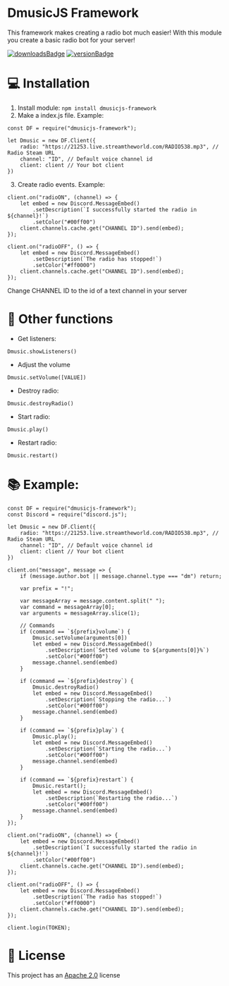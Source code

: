 # DmusicJS Framework
This framework makes creating a radio bot much easier! With this module you create a basic radio bot for your server!

[![downloadsBadge](https://img.shields.io/npm/dt/dmusicjs-framework?style=for-the-badge)](https://npmjs.com/dmusicjs-framework)
[![versionBadge](https://img.shields.io/npm/v/dmusicjs-framework?style=for-the-badge)](https://npmjs.com/dmusicjs-framework)

# 💻 Installation

1. Install module: `npm install dmusicjs-framework`
2. Make a index.js file. Example:
```
const DF = require("dmusicjs-framework");

let Dmusic = new DF.Client({
    radio: "https://21253.live.streamtheworld.com/RADIO538.mp3", // Radio Steam URL
    channel: "ID", // Default voice channel id
    client: client // Your bot client
})
```

3. Create radio events. Example:
``` 
client.on("radioON", (channel) => {
    let embed = new Discord.MessageEmbed()
        .setDescription(`I successfully started the radio in ${channel}!`)
        .setColor("#00ff00")
    client.channels.cache.get("CHANNEL ID").send(embed);
});

client.on("radioOFF", () => {
    let embed = new Discord.MessageEmbed()
        .setDescription(`The radio has stopped!`)
        .setColor("#ff0000")
    client.channels.cache.get("CHANNEL ID").send(embed);
});

```
Change CHANNEL ID to the id of a text channel in your server

# 🤖 Other functions
- Get listeners:
```
Dmusic.showListeners()
```

- Adjust the volume
```
Dmusic.setVolume([VALUE])
```

- Destroy radio:
```
Dmusic.destroyRadio()
```

- Start radio:
```
Dmusic.play()
```

- Restart radio:
```
Dmusic.restart()
```
# 📚 Example:
```
const DF = require("dmusicjs-framework");
const Discord = require("discord.js");

let Dmusic = new DF.Client({
    radio: "https://21253.live.streamtheworld.com/RADIO538.mp3", // Radio Steam URL
    channel: "ID", // Default voice channel id
    client: client // Your bot client
})

client.on("message", message => {
    if (message.author.bot || message.channel.type === "dm") return;

    var prefix = "!";

    var messageArray = message.content.split(" ");
    var command = messageArray[0];
    var arguments = messageArray.slice(1);

    // Commands
    if (command == `${prefix}volume`) {
        Dmusic.setVolume(arguments[0])
        let embed = new Discord.MessageEmbed()
            .setDescription(`Setted volume to ${arguments[0]}%`)
            .setColor("#00ff00")
        message.channel.send(embed)
    }

    if (command == `${prefix}destroy`) {
        Dmusic.destroyRadio()
        let embed = new Discord.MessageEmbed()
            .setDescription(`Stopping the radio...`)
            .setColor("#00ff00")
        message.channel.send(embed)
    }

    if (command == `${prefix}play`) {
        Dmusic.play();
        let embed = new Discord.MessageEmbed()
            .setDescription(`Starting the radio...`)
            .setColor("#00ff00")
        message.channel.send(embed)
    }

    if (command == `${prefix}restart`) {
        Dmusic.restart();
        let embed = new Discord.MessageEmbed()
            .setDescription(`Restarting the radio...`)
            .setColor("#00ff00")
        message.channel.send(embed)
    }
});

client.on("radioON", (channel) => {
    let embed = new Discord.MessageEmbed()
        .setDescription(`I successfully started the radio in ${channel}!`)
        .setColor("#00ff00")
    client.channels.cache.get("CHANNEL ID").send(embed);
});

client.on("radioOFF", () => {
    let embed = new Discord.MessageEmbed()
        .setDescription(`The radio has stopped!`)
        .setColor("#ff0000")
    client.channels.cache.get("CHANNEL ID").send(embed);
});

client.login(TOKEN);
```

# 📑 License
This project has an <a href="https://github.com/DotwoodMedia/dmusicjs-framework/blob/main/LICENSE">Apache 2.0</a> license